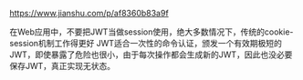 https://www.jianshu.com/p/af8360b83a9f

在Web应用中，不要把JWT当做session使用，绝大多数情况下，传统的cookie-session机制工作得更好
JWT适合一次性的命令认证，颁发一个有效期极短的JWT，即使暴露了危险也很小，由于每次操作都会生成新的JWT，因此也没必要保存JWT，真正实现无状态。
